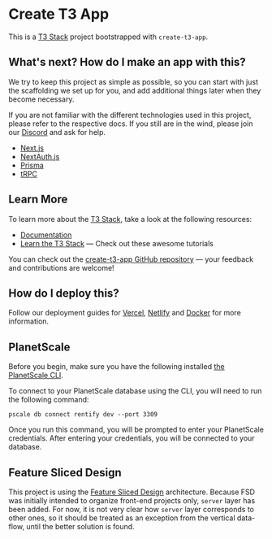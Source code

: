 # Create T3 App

This is a [T3 Stack](https://create.t3.gg/) project bootstrapped with `create-t3-app`.

## What's next? How do I make an app with this?

We try to keep this project as simple as possible, so you can start with just the scaffolding we set up for you, and add additional things later when they become necessary.

If you are not familiar with the different technologies used in this project, please refer to the respective docs. If you still are in the wind, please join our [Discord](https://t3.gg/discord) and ask for help.

- [Next.js](https://nextjs.org)
- [NextAuth.js](https://next-auth.js.org)
- [Prisma](https://prisma.io)
- [tRPC](https://trpc.io)

## Learn More

To learn more about the [T3 Stack](https://create.t3.gg/), take a look at the following resources:

- [Documentation](https://create.t3.gg/)
- [Learn the T3 Stack](https://create.t3.gg/en/faq#what-learning-resources-are-currently-available) — Check out these awesome tutorials

You can check out the [create-t3-app GitHub repository](https://github.com/t3-oss/create-t3-app) — your feedback and contributions are welcome!

## How do I deploy this?

Follow our deployment guides for [Vercel](https://create.t3.gg/en/deployment/vercel), [Netlify](https://create.t3.gg/en/deployment/netlify) and [Docker](https://create.t3.gg/en/deployment/docker) for more information.

## PlanetScale

Before you begin, make sure you have the following installed [the PlanetScale CLI](https://planetscale.com/cli).

To connect to your PlanetScale database using the CLI, you will need to run the following command:

```shell
pscale db connect rentify dev --port 3309
```

Once you run this command, you will be prompted to enter your PlanetScale credentials. After entering your credentials, you will be connected to your database.

## Feature Sliced Design

This project is using the [Feature Sliced Design](https://feature-sliced.design/) architecture.
Because FSD was initially intended to organize front-end projects only, `server` layer has been added. For now, it is not very clear how `server` layer corresponds to other ones, so it should be treated as an exception from the vertical data-flow, until the better solution is found.
